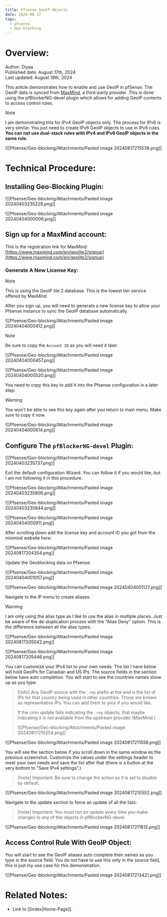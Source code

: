 ```yaml
---
title: Pfsense GeoIP Objects
date: 2024-08-17
tags:
  - pfsense
  - Geo-blocking
---
```


# Overview:

Author: Diyaa<br>
Published date: August 17th, 2024<br>
Last updated: August 18th, 2024<br>

This article demonstrates how to enable and use GeoIP in pfSense. The GeoIP data is synced from [MaxMind](https://www.maxmind.com/en/solutions/ip-geolocation-databases-api-services), a third-party provider. This is done using the pfBlockerNG-devel plugin which allows for adding GeoIP contents to access control rules. 

> [!note]
> I am demonstrating this for IPv4 GeoIP objects only. The process for IPv6 is very similar. You just need to create IPv6 GeoIP objects to use in IPv6 rules. **You can not use dual-stack rules with IPv4 and IPv6 GeoIP objects in the same rule.**

![[Pfsense/Geo-blocking/Attachments/Pasted image 20240817215538.png]]

# Technical Procedure:

## Installing Geo-Blocking Plugin: 

![[Pfsense/Geo-blocking/Attachments/Pasted image 20240403235229.png]]

![[Pfsense/Geo-blocking/Attachments/Pasted image 20240404000006.png]]

## Sign up for a MaxMind account:

This is the registration link for MaxMind: [https://www.maxmind.com/en/geolite2/signup](https://www.maxmind.com/en/geolite2/signup)

### Generate A New License Key:

> [!note]
> This is using the GeoIP lite 2 database. This is the lowest tier service offered by MaxMind.

After you sign up, you will need to generate a new license key to allow your Pfsense instance to sync the GeoIP database automatically.

![[Pfsense/Geo-blocking/Attachments/Pasted image 20240404000412.png]]

> [!note]
> Be sure to copy the `Account ID` as you will need it later.

![[Pfsense/Geo-blocking/Attachments/Pasted image 20240404000457.png]]

![[Pfsense/Geo-blocking/Attachments/Pasted image 20240404000520.png]]

You need to copy this key to add it into the Pfsense configuration in a later step:

> [!warning]
> You won't be able to see this key again after you return to main menu. Make sure to copy it now.

![[Pfsense/Geo-blocking/Attachments/Pasted image 20240404000614.png]]

## Configure The `pfBlockerNG-devel` Plugin:

![[Pfsense/Geo-blocking/Attachments/Pasted image 20240403235737.png]]

Exit the default configuration Wizard. You can follow it if you would like, but I am not following it in this procedure.

![[Pfsense/Geo-blocking/Attachments/Pasted image 20240403235806.png]]

![[Pfsense/Geo-blocking/Attachments/Pasted image 20240403235844.png]]

![[Pfsense/Geo-blocking/Attachments/Pasted image 20240404000911.png]]

After scrolling down add the license key and account ID you got from the mixmind website here:

![[Pfsense/Geo-blocking/Attachments/Pasted image 20240817204354.png]]

Update the Geoblocking data on Pfsense:

![[Pfsense/Geo-blocking/Attachments/Pasted image 20240404001057.png]]

![[Pfsense/Geo-blocking/Attachments/Pasted image 20240404001127.png]]

Navigate to the IP menu to create aliases:

> [!warning]
> I am only using the alias type as I like to use the alias in multiple places. Just be aware of the de-duplication process with the "Alias Deny" option.
> This is the difference between all the alias types:
> 
> ![[Pfsense/Geo-blocking/Attachments/Pasted image 20240817205042.png]]

![[Pfsense/Geo-blocking/Attachments/Pasted image 20240817205446.png]]

You can customize your IPv4 list to your own needs. The list I have below will hold GeoIPs for Canadian and US IPs. The source fields in the section below have auto completion. You will start to see the countries names show up as you type.

> [!info]
> Any GeoIP source with the `_rep` prefix at the end is the list of IPs for that country being used in other countries. Those are known as representative IPs. You can add them to your if you would like.
> 
> If the cron update fails indicating the `_rep` objects, that maybe indicating it is not available from the upstream provider (MaxMind.)
> 
> ![[Pfsense/Geo-blocking/Attachments/Pasted image 20240817210254.png]]

![[Pfsense/Geo-blocking/Attachments/Pasted image 20240817211556.png]]

You will see the section below if you scroll down in the same window as the previous screenshot. Customize the values under the settings header to meet your own needs and save the list after that (there is a button at the very bottom to "Save IPv4 settings".)

> [!note] Important:
> Be sure to change the action as it is set to disable by default.

![[Pfsense/Geo-blocking/Attachments/Pasted image 20240817210552.png]]

Navigate to the update section to force an update of all the lists:

> [!note] Important:
> You must run an update every time you make changes to any of the objects in pfBlockerNG-devel.

![[Pfsense/Geo-blocking/Attachments/Pasted image 20240817211813.png]]

## Access Control Rule With GeoIP Object:

You will start to see the GeoIP aliases auto complete their names as you type in the source field. You do not have to use this only in the source field, this is just my use case for this demonstration.

![[Pfsense/Geo-blocking/Attachments/Pasted image 20240817213421.png]]

# Related Notes:

- Link to [[index|Home-Page]].
